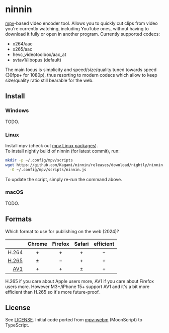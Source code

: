 # ninnin

[mpv](https://mpv.io/)-based video encoder tool. Allows you to quickly cut clips
from video you're currently watching, including YouTube ones, without having to
download it fully or open in another program. Currently supported codecs:

- x264/aac
- x265/aac
- hevc_videotoolbox/aac_at
- svtav1/libopus (default)

The main focus is simplicity and speed/size/quality tuned towards speed (30fps+
for 1080p), thus resorting to modern codecs which allow to keep size/quality
ratio still bearable for the web.

## Install

### Windows

TODO.

### Linux

Install mpv (check out [mpv Linux packages](https://mpv.io/installation/#:~:text=Linux%20packages)).  
To install nightly build of ninnin (for latest commit), run:

```bash
mkdir -p ~/.config/mpv/scripts
wget https://github.com/Kagami/ninnin/releases/download/nightly/ninnin.js \
  -O ~/.config/mpv/scripts/ninnin.js
```

To update the script, simply re-run the command above.

### macOS

TODO.

## Formats

Which format to use for publishing on the web (2024)?

|                                   | Chrome | Firefox | Safari | efficient |
| --------------------------------: | :----: | :-----: | :----: | :-------: |
|                             H.264 |   +    |    +    |   +    |     −     |
| [H.265](https://caniuse.com/hevc) |   ±    |    −    |   +    |     +     |
|    [AV1](https://caniuse.com/av1) |   +    |    +    |   ±    |     +     |

H.265 if you care about Apple users more, AV1 if you care about Firefox users
more. However M3+/iPhone 15+ support AV1 and it's a bit more efficient than
H.265 so it's more future-proof.

## License

See [LICENSE](LICENSE). Initial code ported from [mpv-webm](https://github.com/ekisu/mpv-webm) (MoonScript) to TypeScript.
